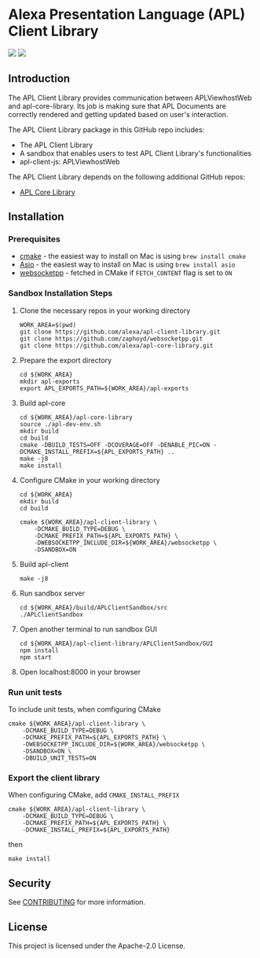 # Alexa Presentation Language (APL) Client Library

<p>
 <a href="https://github.com/alexa/apl-client-library/tree/v2023.2.0" alt="version">
 <img src="https://img.shields.io/badge/stable%20version-2023.2.0-brightgreen" /></a>
 <a href="https://github.com/alexa/apl-core-library/tree/v2023.2.0" alt="APLCore">
 <img src="https://img.shields.io/badge/apl%20core%20library-2023.2.0-navy" /></a>
</p>
 
## Introduction

The APL Client Library provides communication between APLViewhostWeb and apl-core-library. Its job is making sure that APL Documents are correctly rendered and getting updated based on user's interaction.

The APL Client Library package in this GitHub repo includes:

- The APL Client Library
- A sandbox that enables users to test APL Client Library's functionalities
- apl-client-js: APLViewhostWeb

The APL Client Library depends on the following additional GitHub repos:

- [APL Core Library](https://github.com/alexa/apl-core-library)

## Installation

### Prerequisites

* [cmake](https://cmake.org/install/) - the easiest way to install on Mac is using `brew install cmake`
* [Asio](https://think-async.com/Asio/) - the easiest way to install on Mac is using `brew install asio`
* [websocketpp](https://github.com/zaphoyd/websocketpp) - fetched in CMake if `FETCH_CONTENT` flag is set to `ON`

### Sandbox Installation Steps

1. Clone the necessary repos in your working directory
    ```
    WORK_AREA=$(pwd)
    git clone https://github.com/alexa/apl-client-library.git
    git clone https://github.com/zaphoyd/websocketpp.git
    git clone https://github.com/alexa/apl-core-library.git
    ```
1. Prepare the export directory
    ```
    cd ${WORK_AREA}
    mkdir apl-exports
    export APL_EXPORTS_PATH=${WORK_AREA}/apl-exports
    ```
1. Build apl-core
    ```
    cd ${WORK_AREA}/apl-core-library
    source ./apl-dev-env.sh
    mkdir build
    cd build
    cmake -DBUILD_TESTS=OFF -DCOVERAGE=OFF -DENABLE_PIC=ON -DCMAKE_INSTALL_PREFIX=${APL_EXPORTS_PATH} ..
    make -j8
    make install
    ```
1. Configure CMake in your working directory
    ```
    cd ${WORK_AREA}
    mkdir build
    cd build
    ```
    ```
    cmake ${WORK_AREA}/apl-client-library \
        -DCMAKE_BUILD_TYPE=DEBUG \
        -DCMAKE_PREFIX_PATH=${APL_EXPORTS_PATH} \
        -DWEBSOCKETPP_INCLUDE_DIR=${WORK_AREA}/websocketpp \
        -DSANDBOX=ON
    ```
1. Build apl-client
   ```
   make -j8
   ```
1. Run sandbox server
   ```
   cd ${WORK_AREA}/build/APLClientSandbox/src
   ./APLClientSandbox
   ```
1. Open another terminal to run sandbox GUI
   ```
   cd ${WORK_AREA}/apl-client-library/APLClientSandbox/GUI
   npm install
   npm start
   ```
1. Open localhost:8000 in your browser

### Run unit tests
To include unit tests, when comfiguring CMake
```
cmake ${WORK_AREA}/apl-client-library \
    -DCMAKE_BUILD_TYPE=DEBUG \
    -DCMAKE_PREFIX_PATH=${APL_EXPORTS_PATH} \
    -DWEBSOCKETPP_INCLUDE_DIR=${WORK_AREA}/websocketpp \
    -DSANDBOX=ON \
    -DBUILD_UNIT_TESTS=ON
```

### Export the client library
When configuring CMake, add `CMAKE_INSTALL_PREFIX`
```
cmake ${WORK_AREA}/apl-client-library \
    -DCMAKE_BUILD_TYPE=DEBUG \
    -DCMAKE_PREFIX_PATH=${APL_EXPORTS_PATH} \
    -DCMAKE_INSTALL_PREFIX=${APL_EXPORTS_PATH}
```
then
```
make install
```

## Security

See [CONTRIBUTING](CONTRIBUTING.md#security-issue-notifications) for more information.

## License

This project is licensed under the Apache-2.0 License.
